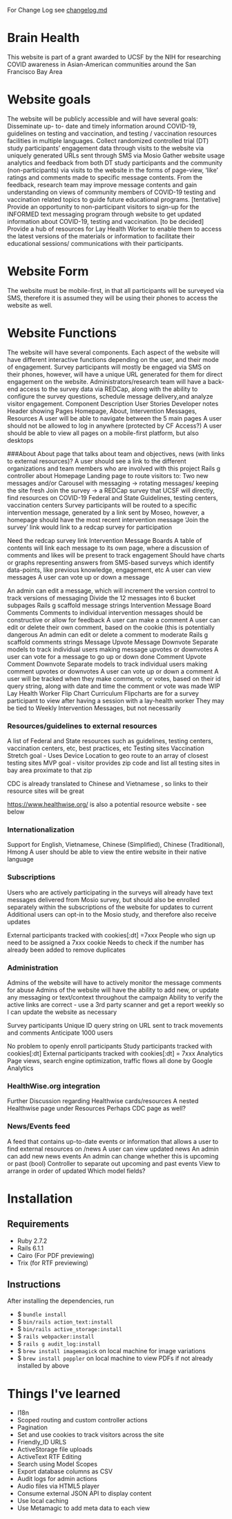 For Change Log see [changelog.md](changelog.md)

# Brain Health

This website is part of a grant awarded to UCSF by the NIH for researching COVID awareness in Asian-American communities around the San Francisco Bay Area

# Website goals
The website will be publicly accessible and will have several goals:
Disseminate up- to- date and timely information around COVID-19,  guidelines on testing and vaccination, and testing / vaccination resources facilities in multiple languages.
Collect randomized controlled trial (DT) study participants’ engagement data through visits to the website via uniquely generated URLs sent through SMS via Mosio
Gather website usage analytics and feedback  from both DT study participants and the community (non-participants) via visits to the website in the forms of page-view, ‘like’ ratings and comments made to specific message contents.   From the feedback, research team may improve message contents and gain understanding on views of community members of COVID-19 testing and vaccination related topics to guide future educational programs.
[tentative] Provide an opportunity to non-participant visitors to sign-up for the INFORMED text messaging program through website to get updated information about COVID-19, testing and vaccination.
[to be decided] Provide a hub of resources for Lay Health Worker to enable them to access the latest versions of the materials or information to facilitate their educational sessions/ communications with their participants.

# Website Form
The website must be mobile-first, in that all participants will be surveyed via SMS, therefore it is assumed they will be using their phones to access the website as well.

# Website Functions
The website will have several components.  Each aspect of the website will have different interactive functions depending on the user, and their mode of engagement.  Survey participants will mostly be engaged via SMS on their phones, however, will have a unique URL generated for them for direct engagement on the website.  Administrators/research team will have a back-end access to the survey data via REDCap, along with the ability to configure the survey questions, schedule message delivery,and  analyze visitor engagement.
Component
Description
User Stories
Developer notes
Header showing Pages
Homepage, About, Intervention Messages, Resources
A user will be able to navigate between the 5 main pages
A user should not be allowed to log in anywhere (protected by CF Access?)
A user should be able to view all pages on a mobile-first platform, but also desktops


###About
About page that talks about team and objectives, news (with links to external resources)?
A user should see a link to the different organizations and team members who are involved with this project
Rails g controller about
Homepage
Landing page to route visitors to:
Two new messages and/or Carousel with messaging → rotating messages/ keeping the site fresh
Join the survey → a REDCap survey that UCSF will directly,
find resources on COVID-19 Federal and State Guidelines, testing centers, vaccination centers
Survey participants will be routed to a specific intervention message, generated by a link sent by Moseo, however, a homepage should have the most recent intervention message
‘Join the survey’ link would link to a redcap survey for participation


Need the redcap survey link
Intervention Message Boards
A table of contents will link each message to its own page, where a discussion of comments and likes will be present to track engagement
Should have charts or graphs representing answers from SMS-based surveys which identify data-points, like previous knowledge, engagement, etc
A user can view messages
A user can vote up or down a message

An admin can edit a message, which will increment the version control to track versions of messaging
Divide the 12 messages into 6 bucket subpages
Rails g scaffold message strings
Intervention Message Board Comments
Comments to individual intervention messages should be constructive or allow for feedback
A user can make a comment
A user can edit or delete their own comment, based on the cookie (this is potentially dangerous
An admin can edit or delete a comment to moderate
Rails g scaffold comments strings
Message Upvote
Message Downvote
Separate models to track individual users making message upvotes or downvotes
A user can vote for a message to go up or down
done
Comment Upvote
Comment Downvote
Separate models to track individual users making comment upvotes or downvotes
A user can vote up or down a comment
A user will be tracked when they make comments, or votes, based on their id query string, along with date and time the comment or vote was made
WIP
Lay Health Worker Flip Chart Curriculum
Flipcharts are for a survey participant to view after having a session with a lay-health worker
They may be tied to Weekly Intervention Messages, but not necessarily

### Resources/guidelines to external resources
A list of Federal and State resources such as guidelines, testing centers, vaccination centers, etc, best practices, etc
Testing sites
Vaccination
Stretch goal - Uses Device Location to geo route to an array of closest testing sites
MVP goal - visitor provides zip code and list all testing sites in bay area proximate to that zip

CDC is already translated to Chinese and Vietnamese , so links to their resource sites will be great

https://www.healthwise.org/ is also a potential resource website - see below


### Internationalization


Support for English, Vietnamese, Chinese (Simplified), Chinese (Traditional), Hmong
A user should be able to view the entire website in their native language


### Subscriptions
Users who are actively participating in the surveys will already have text messages delivered from Mosio survey, but should also be enrolled separately within the subscriptions of the website for updates to current
Additional users can opt-in to the Mosio study, and therefore also receive updates


External participants tracked with cookies[:dt] =7xxx
People who sign up need to be assigned a 7xxx cookie
Needs to check if the number has already been added to remove duplicates


### Administration
Admins of the website will have to actively monitor the message comments for abuse
Admins of the website will have the ability to add new, or update any messaging or text/context throughout the campaign
Ability to verify the active links are correct - use a 3rd party scanner and get a report weekly so I can update the website as necessary




Survey participants
Unique ID query string on URL sent to track movements and comments
Anticipate 1000 users


No problem to openly enroll participants
Study participants tracked with cookies[:dt]
External participants tracked with cookies[:dt] = 7xxx
Analytics
Page views, search engine optimization, traffic flows all done by Google Analytics

### HealthWise.org integration
Further Discussion regarding Healthwise cards/resources
A nested Healthwise page under Resources
Perhaps CDC page as well?

### News/Events feed
A feed that contains up-to-date events or information that allows a user to find external resources on /news
A user can view updated news
An admin can add new news events
An admin can change whether this is upcoming or past (bool)
Controller to separate out upcoming and past events
View to arrange in order of updated
Which model fields?


# Installation

## Requirements

* Ruby 2.7.2
* Rails 6.1.1
* Cairo (For PDF previewing)
* Trix (for RTF previewing)

## Instructions

After installing the dependencies, run

* $ `bundle install`
* $ `bin/rails action_text:install`
* $ `bin/rails active_storage:install`
* $ `rails webpacker:install`
* $ `rails g audit_log:install`
* $ `brew install imagemagick` on local machine for image variations
* $ `brew install poppler` on local machine to view PDFs if not already installed by above

# Things I've learned

* I18n
* Scoped routing and custom controller actions
* Pagination
* Set and use cookies to track visitors across the site
* Friendly_ID URLS
* ActiveStorage file uploads
* ActiveText RTF Editing
* Search using Model Scopes
* Export database columns as CSV
* Audit logs for admin actions
* Audio files via HTML5 player
* Consume external JSON API to display content
* Use local caching
* Use Metamagic to add meta data to each view
